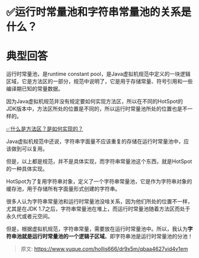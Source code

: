 # ✅运行时常量池和字符串常量池的关系是什么？


# 典型回答

运行时常量池，是runtime constant pool，是Java虚拟机规范中定义的一块逻辑区域，它是方法区的一部分，规范中说明了，它是用于存储常量、符号引用和一些编译期已知的常量数据。

因为Java虚拟机规范并没有规定要如何实现方法区，所以在不同的HotSpot的JDK版本中，方法区所处的位置是不同的，所以运行时常量池所处的位置也是不一样的。

[✅什么是方法区？是如何实现的？](https://www.yuque.com/hollis666/dr9x5m/bk9qtiiqisie4f5a?view=doc_embed)

Java虚拟机规范中还说，字符串字面量不应该重复的存储在运行时常量池中，应该做到可以复用。

但是，以上都是规范，并不是具体实现，而字符串常量池这个东西，就是HotSpot的一种具体实现。

HotSpot为了复用字符串对象，定义了一个字符串常量池，它是作为字符串对象的缓存池，用于存储所有字面量形式创建的字符串。

很多人认为字符串常量池和运行时常量池没啥关系，因为他们所处的位置不一样，尤其是在JDK 1.7之后，字符串常量池在堆上，而运行时常量池随着方法区而处于永久代或者元空间。

但是，根据虚拟机规范，字符串常量，需要放在运行时常量池中。所以，我认为**字符串池就是运行时常量池的一个逻辑子区域**。即字符串池是运行时常量池的分池！



> 原文: <https://www.yuque.com/hollis666/dr9x5m/qbaa4627yid4v1em>